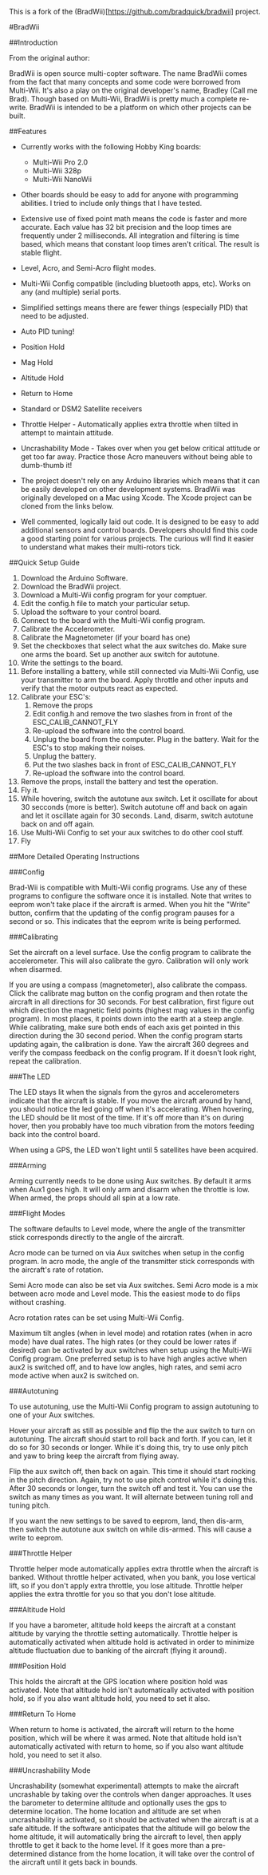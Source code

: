 This is a fork of the (BradWii)[https://github.com/bradquick/bradwii] project.

#BradWii

##Introduction

From the original author:

BradWii is open source multi-copter software.  The name BradWii comes from the fact that many concepts and some code were borrowed from Multi-Wii.  It's also a play on the original developer's name, Bradley (Call me Brad).  Though based on Multi-Wii, BradWii is pretty much a complete re-write.  BradWii is intended to be a platform on which other projects can be built.


##Features

- Currently works with the following Hobby King boards:

	- Multi-Wii Pro 2.0
	- Multi-Wii 328p
	- Multi-Wii NanoWii

- Other boards should be easy to add for anyone with programming abilities. I tried to include only things that I have tested.

- Extensive use of fixed point math means the code is faster and more accurate.  Each value has 32 bit precision and the loop times are frequently under 2 milliseconds. All integration and filtering is time based, which means that constant loop times aren't critical.  The result is stable flight.

- Level, Acro, and Semi-Acro flight modes.

- Multi-Wii Config compatible (including bluetooth apps, etc).  Works on any (and multiple) serial ports.

- Simplified settings means there are fewer things (especially PID) that need to be adjusted.

- Auto PID tuning!

- Position Hold

- Mag Hold

- Altitude Hold

- Return to Home

- Standard or DSM2 Satellite receivers

- Throttle Helper - Automatically applies extra throttle when tilted in attempt to maintain attitude.

- Uncrashability Mode - Takes over when you get below critical attitude or get too far away.  Practice those Acro maneuvers without being able to dumb-thumb it!

- The project doesn't rely on any Arduino libraries which means that it can be easily developed on other development systems.  BradWii was originally developed on a Mac using Xcode.  The Xcode project can be cloned from the links below. 

- Well commented, logically laid out code.  It is designed to be easy to add additional sensors and control boards.  Developers should find this code a good starting point for various projects.  The curious will find it easier to understand what makes their multi-rotors tick.

##Quick Setup Guide

1. Download the Arduino Software.
2. Download the BradWii project.
3. Download a Multi-Wii config program for your comptuer.
4. Edit the config.h file to match your particular setup.
5. Upload the software to your control board.
6. Connect to the board with the Multi-Wii config program.
7. Calibrate the Accelerometer.
8. Calibrate the Magnetometer (if your board has one)
9. Set the checkboxes that select what the aux switches do.  Make sure one arms the board.  Set up another aux switch for autotune.
10. Write the settings to the board.
11. Before installing a battery, while still connected via Multi-Wii Config, use your transmitter to arm the board.  Apply throttle and other inputs and verify that the motor outputs react as expected.
12. Calibrate your ESC's:
	1. Remove the props
	2. Edit config.h and remove the two slashes from in front of the ESC_CALIB_CANNOT_FLY
	3. Re-upload the software into the control board.
	4. Unplug the board from the computer.  Plug in the battery.  Wait for the ESC's to stop making their noises.
	5. Unplug the battery.
	6. Put the two slashes back in front of ESC_CALIB_CANNOT_FLY
	7. Re-upload the software into the control board.	
13. Remove the props, install the battery and test the operation.
14. Fly it.
15. While hovering, switch the autotune aux switch.  Let it oscillate for about 30 secconds (more is better).  Switch autotune off and back on again and let it oscillate again for 30 seconds.  Land, disarm, switch autotune back on and off again.
16. Use Multi-Wii Config to set your aux switches to do other cool stuff.
17. Fly


##More Detailed Operating Instructions

###Config

Brad-Wii is compatible with Multi-Wii config programs.  Use any of these programs to configure the software once it is installed.  Note that writes to eeprom won't take place if the aircraft is armed.  When you hit the "Write" button, confirm that the updating of the config program pauses for a second or so.  This indicates that the eeprom write is being performed.

###Calibrating

Set the aircraft on a level surface. Use the config program to calibrate the accelerometer.  This will also calibrate the gyro.  Calibration will only work when disarmed.

If you are using a compass (magnetometer), also calibrate the compass.  Click the calibrate mag button on the config program and then rotate the aircraft in all directions for 30 seconds. For best calibration, first figure out which direction the magnetic field points (highest mag values in the config program).  In most places, it points down into the earth at a steep angle.  While calibrating, make sure both ends of each axis get pointed in this direction during the 30 second period.  When the config program starts updating again, the calibration is done.  Yaw the aircraft 360 degrees and verify the compass feedback on the config program.  If it doesn't look right, repeat the calibration.

###The LED

The LED stays lit when the signals from the gyros and accelerometers indicate that the aircraft is stable.  If you move the aircraft around by hand, you should notice the led going off when it's accelerating. When hovering, the LED should be lit most of the time.  If it's off more than it's on during hover, then you probably have too much vibration from the motors feeding back into the control board.

When using a GPS, the LED won't light until 5 satellites have been acquired.

###Arming

Arming currently needs to be done using Aux switches.  By default it arms when Aux1 goes high.  It will only arm and disarm when the throttle is low.  When armed, the props should all spin at a low rate.

###Flight Modes

The software defaults to Level mode, where the angle of the transmitter stick corresponds directly to the angle of the aircraft.

Acro mode can be turned on via Aux switches when setup in the config program. In acro mode, the angle of the transmitter stick corresponds with the aircraft's rate of rotation.

Semi Acro mode can also be set via Aux switches.  Semi Acro mode is a mix between acro mode and Level mode.  This the easiest mode to do flips without crashing.

Acro rotation rates can be set using Multi-Wii Config.

Maximum tilt angles (when in level mode) and rotation rates (when in acro mode) have dual rates.  The high rates (or they could be lower rates if desired) can be activated by aux switches when setup using the Multi-Wii Config program.  One preferred setup is to have high angles active when aux2 is switched off, and to have low angles, high rates, and semi acro mode active when aux2 is switched on.

###Autotuning

To use autotuning, use the Multi-Wii Config program to assign autotuning to one of your Aux switches.

Hover your aircraft as still as possible and flip the the aux switch to turn on autotuning.  The aircraft should start to roll back and forth.  If you can, let it do so for 30 seconds or longer.  While it's doing this, try to use only pitch and yaw to bring keep the aircraft from flying away.

Flip the aux switch off, then back on again.  This time it should start rocking in the pitch direction.  Again, try not to use pitch control while it's doing this.  After 30 seconds or longer, turn the switch off and test it.  You can use the switch as many times as you want.  It will alternate between tuning roll and tuning pitch.

If you want the new settings to be saved to eeprom, land, then dis-arm, then switch the autotune aux switch on while dis-armed.  This will cause a write to eeprom.

###Throttle Helper

Throttle helper mode automatically applies extra throttle when the aircraft is banked.  Without throttle helper activated, when you bank, you lose vertical lift, so if you don't apply extra throttle, you lose altitude.  Throttle helper applies the extra throttle for you so that you don't lose altitude.

###Altitude Hold

If you have a barometer, altitude hold keeps the aircraft at a constant altitude by varying the throttle setting automatically.  Throttle helper is automatically activated when altitude hold is activated in order to minimize altitude fluctuation due to banking of the aircraft (flying it around).

###Position Hold

This holds the aircraft at the GPS location where position hold was activated. Note that altitude hold isn't automatically activated with position hold, so if you also want altitude hold, you need to set it also.

###Return To Home

When return to home is activated, the aircraft will return to the home position, which will be where it was armed.  Note that altitude hold isn't automatically activated with return to home, so if you also want altitude hold, you need to set it also.

###Uncrashability Mode

Uncrashability (somewhat experimental) attempts to make the aircraft uncrashable by taking over the controls when danger approaches.  It uses the barometer to determine altitude and optionally uses the gps to determine location.  The home location and altitude are set when uncrashability is activated, so it should be activated when the aircraft is at a safe altitude.  If the software anticipates that the altitude will go below the home altitude, it will automatically bring the aircraft to level, then apply throttle to get it back to the home level.  If it goes more than a pre-determined distance from the home location, it will take over the control of the aircraft until it gets back in bounds.



